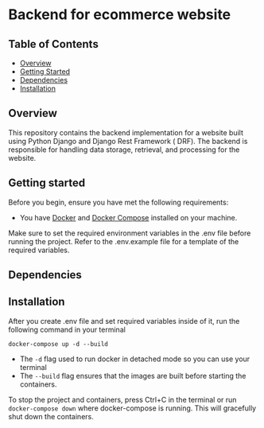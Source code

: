 # Backend for ecommerce website

## Table of Contents

- [Overview](#overview)
- [Getting Started](#getting-started)
- [Dependencies](#dependencies)
- [Installation](#installation)

## Overview

This repository contains the backend implementation for a website built using Python Django and Django Rest Framework (
DRF). The backend is responsible for handling data storage, retrieval, and processing for the website.

## Getting started

Before you begin, ensure you have met the following requirements:

- You have [Docker](https://www.docker.com/) and [Docker Compose](https://docs.docker.com/compose/) installed on your
  machine.

Make sure to set the required environment variables in the .env file before running the project.
Refer to the .env.example file for a template of the required variables.

## Dependencies

## Installation

After you create .env file and set required variables inside of it, run the following command in your terminal

```docker-compose up -d --build```

- The `-d` flag used to run docker in detached mode so you can use your terminal
- The `--build` flag ensures that the images are built before starting the containers.

To stop the project and containers, press Ctrl+C in the terminal
or run `docker-compose down` where docker-compose is
running. This will gracefully shut down the containers.
